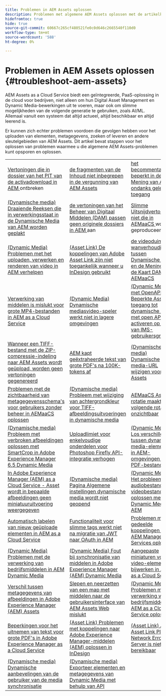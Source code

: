 ```yaml
---
title: Problemen in AEM Assets oplossen
description: Problemen met algemene AEM Assets oplossen met de artikelkoppelingen voor belangrijke AEM Assets s=areas, zoals uploads, metagegevens, zoeken, leveren enzovoort.
hidefromtoc: true
hide: true
source-git-commit: 60667c265cf480521fe0c0d646c2665540f110d0
workflow-type: tm+mt
source-wordcount: '588'
ht-degree: 0%

---
```



# Problemen in AEM Assets oplossen {#troubleshoot-aem-assets}

AEM Assets as a Cloud Service biedt een geïntegreerde, PaaS-oplossing in de cloud voor bedrijven, niet alleen om hun Digital Asset Management en Dynamic Media-bewerkingen uit te voeren, maar ook om slimme mogelijkheden van de volgende generatie te gebruiken, zoals AI/ML. Allemaal vanuit een systeem dat altijd actueel, altijd beschikbaar en altijd leerend is.

Er kunnen zich echter problemen voordoen die gevolgen hebben voor het uploaden van elementen, metagegevens, zoeken of leveren en andere sleutelgebieden van AEM Assets. Dit artikel bevat stappen voor het oplossen van problemen waarmee u die algemene AEM Assets-problemen kunt opsporen en oplossen.

<table>
  <tbody>
  <tr>
    <td><a href="https://experienceleague.adobe.com/nl/docs/experience-cloud-kcs/kbarticles/ka-27140"> Vertoningen die in dossier van het PIT van de activadownload in AEM </a> ontbreken </td>
    <td><a href="https://experienceleague.adobe.com/nl/docs/experience-cloud-kcs/kbarticles/ka-26616"> de fragmenten van de Inhoud niet inbegrepen in de vergunning van AEM Assets </a> </td>
    <td><a href="https://experienceleague.adobe.com/nl/docs/experience-cloud-kcs/kbarticles/ka-26928"> het becommentariëren beperkt in de Mening van Assets ondanks gelezen toegang </a> </td> 
    </tr>
    <tr>
    <td><a href="https://experienceleague.adobe.com/nl/docs/experience-cloud-kcs/kbarticles/ka-26715"> (Dynamische media) Draaiende Reeksen die in verwerkingsstaat in de Dynamische Media van AEM worden geplakt </a> </td>
    <td><a href="https://experienceleague.adobe.com/nl/docs/experience-cloud-kcs/kbarticles/ka-26639"> de vertoningen van het Beheer van Digitaal Middelen (DAM) passen geen originele dossiers in AEM </a> aan </td>
    <td><a href="https://experienceleague.adobe.com/nl/docs/experience-cloud-kcs/kbarticles/ka-26873"> Slimme Uitsnijdvertoningen niet die in AEMaaCS </a> worden geproduceerd </td> 
    </tr>
    <tr>
    <td><a href="https://experienceleague.adobe.com/nl/docs/experience-cloud-kcs/kbarticles/ka-26533"> (Dynamic Media) Problemen met het uploaden, verwerken en renderen van video in AEM verhelpen </a> </td>
    <td><a href="https://experienceleague.adobe.com/nl/docs/experience-cloud-kcs/kbarticles/ka-26922"> (Asset Link) De koppelingen van Adobe Asset Link zijn niet toegankelijk wanneer u InDesign gebruikt </a> </td>
    <td><a href="https://experienceleague.adobe.com/nl/docs/experience-cloud-kcs/kbarticles/ka-26677"> de videoduimnagel wanverhouding tussen Dynamische Media en de Mening van de Kaart DAM in AEMaaCS </a> </td> 
    </tr>
    <tr>
  <td><a href="https://experienceleague.adobe.com/nl/docs/experience-cloud-kcs/kbarticles/ka-26610">Verwerking van middelen is mislukt voor grote MP4-bestanden in AEM as a Cloud Service</a></td>
  <td><a href="https://experienceleague.adobe.com/nl/docs/experience-cloud-kcs/kbarticles/ka-26871">(Dynamic Media) Dynamische mediasvideo-speler werkt niet in lagere omgevingen</a></td>
  <td><a href="https://experienceleague.adobe.com/nl/docs/experience-cloud-kcs/kbarticles/ka-26103">(Dynamic Media met OpenAPI) Beperkte Assets-toegang tot dynamische media met open API's activeren op basis van IMS-gebruikersgroepen</a></td>
</tr>
<tr>
  <td><a href="https://experienceleague.adobe.com/nl/docs/experience-cloud-kcs/kbarticles/ka-23916">Wanneer een TIFF-bestand met de ZIP-compressie-indeling naar AEM Assets wordt geüpload, worden geen vertoningen gegenereerd</a></td>
  <td><a href="https://experienceleague.adobe.com/nl/docs/experience-cloud-kcs/kbarticles/ka-26785">AEM kapt geëxtraheerde tekst van grote PDF's na 100K-tokens af</a></td>
  <td><a href="https://experienceleague.adobe.com/nl/docs/experience-cloud-kcs/kbarticles/ka-17628">(Dynamische media) Dynamische media-URL wijzigen voor DM Assets</a></td>
</tr>
<tr>
  <td><a href="https://experienceleague.adobe.com/nl/docs/experience-cloud-kcs/kbarticles/ka-26655">Problemen met de zichtbaarheid van metagegevensschema's voor gebruikers zonder beheer in AEMaaCS oplossen</a></td>
  <td><a href="https://experienceleague.adobe.com/nl/docs/experience-cloud-kcs/kbarticles/ka-26637">(Dynamische media) Probleem met wijziging van achtergrondkleur voor TIFF-afbeeldingsuitvoeringen in dynamische media</a></td>
  <td><a href="https://experienceleague.adobe.com/nl/docs/experience-cloud-kcs/kbarticles/ka-26528">AEMaaCS Asset-rotatie maakt volgende rotaties onzichtbaar</a></td>
</tr>
<tr>
  <td><a href="https://experienceleague.adobe.com/nl/docs/experience-cloud-kcs/kbarticles/ka-26367">(Dynamische media) Probleem met verbroken afbeeldingen oplossen met SmartCrop in Adobe Experience Manager 6.5 Dynamic Media</a></td>
  <td><a href="https://experienceleague.adobe.com/nl/docs/experience-cloud-kcs/kbarticles/ka-26450">Uploadlimiet voor enkelvoudige onderdelen voor Photoshop Firefly API-integratie verhogen</a></td>
  <td><a href="https://experienceleague.adobe.com/nl/docs/experience-cloud-kcs/kbarticles/ka-26461">(Dynamic Media) Los verschillen tussen dynamische media-elementen in AEM-omgevingen voor PDF-bestanden op</a></td>
</tr>
<tr>
  <td><a href="https://experienceleague.adobe.com/nl/docs/experience-cloud-kcs/kbarticles/ka-26233">In Adobe Experience Manager (AEM) as a Cloud Service - Asset wordt in bepaalde afbeeldingen geen miniatuuruitvoering weergegeven</a></td>
  <td><a href="https://experienceleague.adobe.com/nl/docs/experience-cloud-kcs/kbarticles/ka-25294">(Dynamische media) Pagina Algemene instellingen dynamische media wordt niet geopend</a></td>
  <td><a href="https://experienceleague.adobe.com/nl/docs/experience-cloud-kcs/kbarticles/ka-26197">(Dynamic Media) Het probleem van audiobestanden in videobestanden oplossen met Dynamic Media in AEM</a></td>
</tr>
<tr>
  <td><a href="https://experienceleague.adobe.com/nl/docs/experience-cloud-kcs/kbarticles/ka-25925">Automatisch labelen van nieuw geüploade elementen in AEM as a Cloud Service</a></td>
  <td><a href="https://experienceleague.adobe.com/nl/docs/experience-cloud-kcs/kbarticles/ka-25889">Functionaliteit voor slimme tags werkt niet na migratie van JWT naar OAuth in AEM</a></td>
  <td><a href="https://experienceleague.adobe.com/nl/docs/experience-cloud-kcs/kbarticles/ka-25903">Problemen met gedeelde koppelingen in AEM Managed Services oplossen</a></td>
</tr>
<tr>
  <td><a href="https://experienceleague.adobe.com/nl/docs/experience-cloud-kcs/kbarticles/ka-25607">(Dynamic Media) Problemen met de verwerking van bedrijfsmiddelen in AEM Dynamic Media</a></td>
  <td><a href="https://experienceleague.adobe.com/nl/docs/experience-cloud-kcs/kbarticles/ka-25885">(Dynamic Media) Fout bij synchronisatie van middelen in Adobe Experience Manager (AEM) Dynamic Media</a></td>
  <td><a href="https://experienceleague.adobe.com/nl/docs/experience-cloud-kcs/kbarticles/ka-25829">Aangepaste miniaturen voor video-elementen bijwerken in AEM as a Cloud Service</a></td>
</tr>
<tr>
  <td><a href="https://experienceleague.adobe.com/nl/docs/experience-cloud-kcs/kbarticles/ka-25828">Verschil tussen metagegevens van afbeeldingen in Adobe Experience Manager (AEM) Assets</a></td>
  <td><a href="https://experienceleague.adobe.com/nl/docs/experience-cloud-kcs/kbarticles/ka-21865">Slepen en neerzetten van een map met middelen naar de gebruikersinterface van AEM Assets Web mislukt</a></td>
  <td><a href="https://experienceleague.adobe.com/nl/docs/experience-cloud-kcs/kbarticles/ka-25525">(Dynamic Media) Problemen met de verwerking van bedrijfsmiddelen in AEM as a Cloud Service oplossen</a></td>
</tr>
<tr>
  <td><a href="https://experienceleague.adobe.com/nl/docs/experience-cloud-kcs/kbarticles/ka-25518">Beperkingen voor het uitnemen van tekst voor grote PDF's in Adobe Experience Manager as a Cloud Service</a></td>
  <td><a href="https://experienceleague.adobe.com/nl/docs/experience-cloud-kcs/kbarticles/ka-25562">(Asset Link) Problemen met koppelingen naar Adobe Experience Manager-middelen (AEM) oplossen in InDesign</a></td>
  <td><a href="https://experienceleague.adobe.com/nl/docs/experience-cloud-kcs/kbarticles/ka-25506">(Asset Link) Adobe Asset Link Plug-In Network Error: Server is niet bereikbaar</a></td>
</tr>
<tr>
  <td><a href="https://experienceleague.adobe.com/nl/docs/experience-cloud-kcs/kbarticles/ka-25471">(Dynamische media) Dynamische aanbevelingen van de gebruiker van de media synchronisatie</a></td>
  <td><a href="https://experienceleague.adobe.com/nl/docs/experience-cloud-kcs/kbarticles/ka-26902">(Dynamische media) Exporteer elementen en metagegevens van Dynamic Media met behulp van API</a></td>
  <td></td>
</tr>

</tbody>
  <table>


